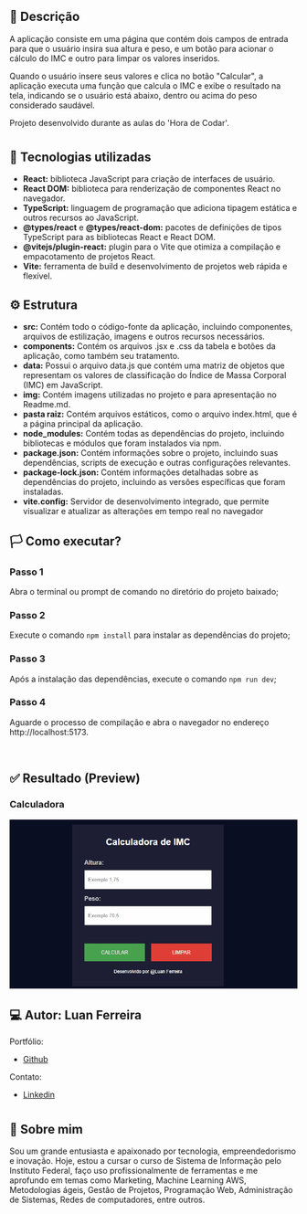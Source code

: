 ## 🧾 Descrição

A aplicação consiste em uma página que contém dois campos de entrada para que o usuário insira sua altura e peso, e um botão para acionar o cálculo do IMC e outro para limpar os valores inseridos. 

Quando o usuário insere seus valores e clica no botão "Calcular", a aplicação executa uma função que calcula o IMC e exibe o resultado na tela, indicando se o usuário está abaixo, dentro ou acima do peso considerado saudável.

Projeto desenvolvido durante as aulas do 'Hora de Codar'.

<h1>

## 🔌 Tecnologias utilizadas

- **React:** biblioteca JavaScript para criação de interfaces de usuário.
- **React DOM:** biblioteca para renderização de componentes React no navegador.
- **TypeScript:** linguagem de programação que adiciona tipagem estática e outros recursos ao JavaScript.
- **@types/react** e **@types/react-dom:** pacotes de definições de tipos TypeScript para as bibliotecas React e React DOM.
- **@vitejs/plugin-react:** plugin para o Vite que otimiza a compilação e empacotamento de projetos React.
- **Vite:** ferramenta de build e desenvolvimento de projetos web rápida e flexível.

## ⚙️ Estrutura

- **src:** Contém todo o código-fonte da aplicação, incluindo componentes, arquivos de estilização, imagens e outros recursos necessários.
- **components:** Contém os arquivos .jsx e .css da tabela e botões da aplicação, como também seu tratamento.
- **data:** Possui o arquivo data.js que contém uma matriz de objetos que representam os valores de classificação do Índice de Massa Corporal (IMC) em JavaScript.
- **img:** Contém imagens utilizadas no projeto e para apresentação no Readme.md.
- **pasta raiz:** Contém arquivos estáticos, como o arquivo index.html, que é a página principal da aplicação.
- **node_modules:** Contém todas as dependências do projeto, incluindo bibliotecas e módulos que foram instalados via npm.
- **package.json:** Contém informações sobre o projeto, incluindo suas dependências, scripts de execução e outras configurações relevantes.
- **package-lock.json:** Contém informações detalhadas sobre as dependências do projeto, incluindo as versões específicas que foram instaladas.
- **vite.config:** Servidor de desenvolvimento integrado, que permite visualizar e atualizar as alterações em tempo real no navegador

## 🏳️ Como executar?

### **Passo 1**
Abra o terminal ou prompt de comando no diretório do projeto baixado;

### **Passo 2**
Execute o comando ```npm install``` para instalar as dependências do projeto;

### **Passo 3**
Após a instalação das dependências, execute o comando ```npm run dev```;

### **Passo 4**
Aguarde o processo de compilação e abra o navegador no endereço http://localhost:5173.

<br>

## ✅ Resultado (Preview)

### **Calculadora**
<img src="src/img/imc.gif">

<br>

## 💻 Autor: Luan Ferreira

Portfólio:
- [Github](https://github.com/fluanbrito)

Contato:
- [Linkedin](https://www.linkedin.com/in/luanferreirab/)

<h1>

## 🚀 Sobre mim
Sou um grande entusiasta e apaixonado por tecnologia, empreendedorismo e inovação. Hoje, estou a cursar o curso de Sistema de Informação pelo Instituto Federal, faço uso profissionalmente de ferramentas e me aprofundo em temas como Marketing, Machine Learning AWS, Metodologias ágeis, Gestão de Projetos, Programação Web, Administração de Sistemas, Redes de computadores, entre outros.